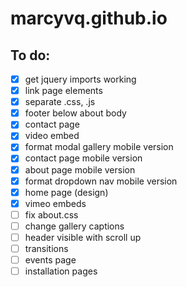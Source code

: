 # marcyvq.github.io

## To do:
- [x] get jquery imports working
- [x] link page elements
- [x] separate .css, .js
- [x] footer below about body
- [x] contact page
- [x] video embed
- [x] format modal gallery mobile version
- [x] contact page mobile version
- [x] about page mobile version
- [x] format dropdown nav mobile version
- [x] home page (design)
- [x] vimeo embeds
- [ ] fix about.css
- [ ] change gallery captions
- [ ] header visible with scroll up
- [ ] transitions
- [ ] events page
- [ ] installation pages
